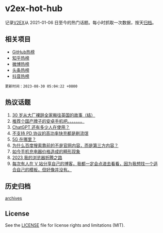 # v2ex-hot-hub

 记录[V2EX](https://www.v2ex.com/)从 2021-01-06 日至今的热门话题。每小时抓取一次数据，按天[归档](archives)。
 
 ## 相关项目

- [GitHub热榜](https://github.com/snaildev/github-hot-hub)
- [知乎热榜](https://github.com/snaildev/zhihu-hot-hub)
- [微博热榜](https://github.com/snaildev/weibo-hot-hub)
- [头条热榜](https://github.com/snaildev/toutiao-hot-hub)
- [抖音热榜](https://github.com/snaildev/douyin-hot-hub)


 `更新时间：2023-08-30 05:04:22 +0800`

## 热议话题

1. [30 岁从大厂裸辞全家搬往英国的故事（结）](https://www.v2ex.com/t/969041)
1. [推荐个国产牌子的安卓手机吧。。。。。。。](https://www.v2ex.com/t/969089)
1. [ChatGPT 还有多少人在使用？](https://www.v2ex.com/t/969052)
1. [不支持 PD 协议的高功率快充都是刷流氓](https://www.v2ex.com/t/969137)
1. [5G 在哪里？](https://www.v2ex.com/t/969070)
1. [为什么百度搜索靠前的不是官网内容，而是第三方内容？](https://www.v2ex.com/t/969051)
1. [如今手机充电器价格造成的畸形现象](https://www.v2ex.com/t/969133)
1. [2023 我的浏览器折腾之路](https://www.v2ex.com/t/969065)
1. [每次有人在 V 站分享自己的博客，我都一定会点进去看看，因为我想找一个适合自己的模板，但好像并没有。](https://www.v2ex.com/t/969149)

## 历史归档

[archives](archives)

## License

See the [LICENSE](LICENSE) file for license rights and limitations (MIT).
